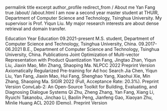 permalink	title	excerpt	author_profile	redirect_from
/
About me
Yan Fang
true
/about/
/about.html
I am now a second year master student at THUIR, Department of Computer Science and Technology, Tsinghua University. My supervisor is Prof. Yiqun Liu. My major research interests are about dense retrieval and domain transfer.

Education
Year	Education
09.2021-present	M.S. student, Department of Computer Science and Technology, Tsinghua University, China.
09.2017-06.2021	B.E., Department of Computer Science and Technology, Tsinghua University, China.
Publications
Joint Optimization of Multi-vector Representation with Product Quantization
Yan Fang, Jingtao Zhan, Yiqun Liu, Jiaxin Mao, Min Zhang, Shaoping Ma.
NLPCC 2022 Preprint Version
Axiomatically Regularized Pre-training for Ad hoc Search
Jia Chen, Yiqun Liu, Yan Fang, Jiaxin Mao, Hui Fang, Shenghao Yang, Xiaohui Xie, Min Zhang, Shaoping Ma.
SIGIR 2022 (Full, Acceptance Rate: 20.3%). Preprint Version
ConvLab-2: An Open-Source Toolkit for Building, Evaluating, and Diagnosing Dialogue Systems
Qi Zhu, Zheng Zhang, Yan Fang, Xiang Li, Ryuichi Takanobu, Jinchao Li, Baolin Peng, Jianfeng Gao, Xiaoyan Zhu, Minlie Huang
ACL 2020 (Demo). Preprint Version

